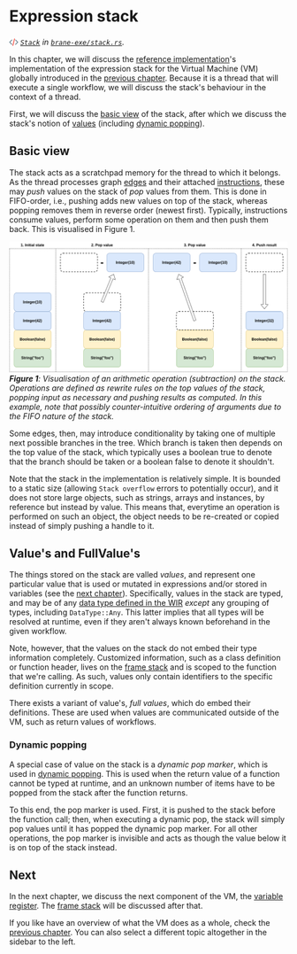 # Expression stack
_<img src="../../assets/img/source.png" alt="source" width="16" style="margin-top: 3px; margin-bottom: -3px;"/> [`Stack`](https://wiki.enablingpersonalizedinterventions.nl/docs/brane_exe/stack/struct.Stack.html) in [`brane-exe/stack.rs`](https://wiki.enablingpersonalizedinterventions.nl/docs/src/brane_exe/stack.rs.html#311)._

In this chapter, we will discuss the [reference implementation](https://github.com/epi-project/brane)'s implementation of the expression stack for the Virtual Machine (VM) globally introduced in the [previous chapter](./overview.md). Because it is a thread that will execute a single workflow, we will discuss the stack's behaviour in the context of a thread.

First, we will discuss the [basic view](#basic-view) of the stack, after which we discuss the stack's notion of [values](#values-and-fullvalues) (including [dynamic popping](#dynamic-popping)).


## Basic view
The stack acts as a scratchpad memory for the thread to which it belongs. As the thread processes graph [edges](../../spec/wir/graph.md#edges) and their attached [instructions](../../spec/wir/instructions.md#edgeinstrs), these may _push_ values on the stack of _pop_ values from them. This is done in FIFO-order, i.e., pushing adds new values on top of the stack, whereas popping removes them in reverse order (newest first). Typically, instructions consume values, perform some operation on them and then push them back. This is visualised in Figure 1.

![Visualisation of a typical stack operation](../../assets/diagrams/ExprStack.png)  
_**Figure 1**: Visualisation of an arithmetic operation (subtraction) on the stack. Operations are defined as rewrite rules on the top values of the stack, popping input as necessary and pushing results as computed. In this example, note that possibly counter-intuitive ordering of arguments due to the FIFO nature of the stack._

Some edges, then, may introduce conditionality by taking one of multiple next possible branches in the tree. Which branch is taken then depends on the top value of the stack, which typically uses a boolean true to denote that the branch should be taken or a boolean false to denote it shouldn't.

Note that the stack in the implementation is relatively simple. It is bounded to a static size (allowing `Stack overflow` errors to potentially occur), and it does not store large objects, such as strings, arrays and instances, by reference but instead by value. This means that, everytime an operation is performed on such an object, the object needs to be re-created or copied instead of simply pushing a handle to it.


## Value's and FullValue's
The things stored on the stack are valled _values_, and represent one particular value that is used or mutated in expressions and/or stored in variables (see the [next chapter](./var_reg.md)). Specifically, values in the stack are typed, and may be of any [data type defined in the WIR](../../spec/wir/schema.md#the-datatype) _except_ any grouping of types, including `DataType::Any`. This latter implies that all types will be resolved at runtime, even if they aren't always known beforehand in the given workflow.

Note, however, that the values on the stack do not embed their type information completely. Customized information, such as a class definition or function header, lives on the [frame stack](./frame_stack.md) and is scoped to the function that we're calling. As such, values only contain identifiers to the specific definition currently in scope.

There exists a variant of value's, _full values_, which do embed their definitions. These are used when values are communicated outside of the VM, such as return values of workflows.


### Dynamic popping
A special case of value on the stack is a _dynamic pop marker_, which is used in [dynamic popping](../../spec/wir/instructions.md#dynamicpop). This is used when the return value of a function cannot be typed at runtime, and an unknown number of items have to be popped from the stack after the function returns.

To this end, the pop marker is used. First, it is pushed to the stack before the function call; then, when executing a dynamic pop, the stack will simply pop values until it has popped the dynamic pop marker. For all other operations, the pop marker is invisible and acts as though the value below it is on top of the stack instead.


## Next
In the next chapter, we discuss the next component of the VM, the [variable register](./var_reg.md). The [frame stack](./frame_stack.md) will be discussed after that.

If you like have an overview of what the VM does as a whole, check the [previous chapter](./overview.md). You can also select a different topic altogether in the sidebar to the left.
